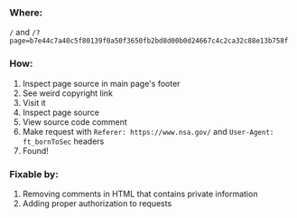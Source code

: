 ### Where:

`/` and `/?page=b7e44c7a40c5f80139f0a50f3650fb2bd8d00b0d24667c4c2ca32c88e13b758f`

### How:

1. Inspect page source in main page's footer
2. See weird copyright link
3. Visit it
4. Inspect page source
5. View source code comment
6. Make request with `Referer: https://www.nsa.gov/` and `User-Agent: ft_bornToSec` headers
7. Found!

### Fixable by:

1. Removing comments in HTML that contains private information
2. Adding proper authorization to requests
